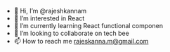 - 👋 Hi, I’m @rajeshkannam
- 👀 I’m interested in React
- 🌱 I’m currently learning React functional componen
- 💞️ I’m looking to collaborate on tech bee
- 📫 How to reach me rajeskanna.m@gmail.com

<!---
rajeshkannam/rajeshkannam is a ✨ special ✨ repository because its `README.md` (this file) appears on your GitHub profile.
You can click the Preview link to take a look at your changes.
--->
